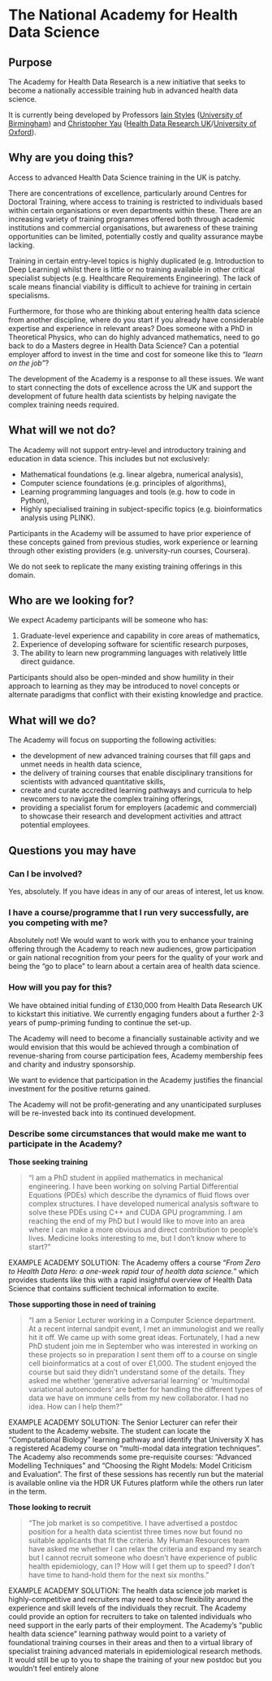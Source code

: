 # The National Academy for Health Data Science

## Purpose

The Academy for Health Data Research is a new initiative that seeks to become a nationally accessible training hub in advanced health data science.

It is currently being developed by Professors [Iain Styles](https://www.cs.bham.ac.uk/~ibs/) ([University of Birmingham](http://www.birmingham.ac.uk)) and [Christopher Yau](https://www.bdi.ox.ac.uk/Team/christoper-yau) ([Health Data Research UK](http://www.hdruk.ac.uk)/[University of Oxford](http://www.ox.ac.uk)).

## Why are you doing this?

Access to advanced Health Data Science training in the UK is patchy. 

There are concentrations of excellence, particularly around Centres for Doctoral Training, where access to training is restricted to individuals based within certain organisations or even departments within these. There are an increasing variety of training programmes offered both through academic institutions and commercial organisations, but awareness of these training opportunities can be limited, potentially costly and quality assurance maybe lacking. 

Training in certain entry-level topics is highly duplicated (e.g. Introduction to Deep Learning) whilst there is little or no training available in other critical specialist subjects (e.g. Healthcare Requirements Engineering). The lack of scale means financial viability is difficult to achieve for training in certain specialisms. 

Furthermore, for those who are thinking about entering health data science from another discipline, where do you start if you already have considerable expertise and experience in relevant areas? Does someone with a PhD in Theoretical Physics, who can do highly advanced mathematics, need to go back to do a Masters degree in Health Data Science? Can a potential employer afford to invest in the time and cost for someone like this to *“learn on the job”*?

The development of the Academy is a response to all these issues. We want to start connecting the dots of excellence across the UK and support the development of future health data scientists by helping navigate the complex training needs required.

## What will we not do?

The Academy will not support entry-level and introductory training and education in data science. This includes but not exclusively:

-	Mathematical foundations (e.g. linear algebra, numerical analysis),
-	Computer science foundations (e.g. principles of algorithms),
-	Learning programming languages and tools (e.g. how to code in Python),
-	Highly specialised training in subject-specific topics (e.g. bioinformatics analysis using PLINK).

Participants in the Academy will be assumed to have prior experience of these concepts gained from previous studies, work experience or learning through other existing providers (e.g. university-run courses, Coursera).

We do not seek to replicate the many existing training offerings in this domain.

## Who are we looking for?

We expect Academy participants will be someone who has:

1.	Graduate-level experience and capability in core areas of mathematics,
2.	Experience of developing software for scientific research purposes,
3.	The ability to learn new programming languages with relatively little direct guidance.

Participants should also be open-minded and show humility in their approach to learning as they may be introduced to novel concepts or alternate paradigms that conflict with their existing knowledge and practice. 

## What will we do?

The Academy will focus on supporting the following activities:

-	the development of new advanced training courses that fill gaps and unmet needs in health data science,
-	the delivery of training courses that enable disciplinary transitions for scientists with advanced quantitative skills,
-	create and curate accredited learning pathways and curricula to help newcomers to navigate the complex training offerings,
-	providing a specialist forum for employers (academic and commercial) to showcase their research and development activities and attract potential employees.

## Questions you may have

### Can I be involved?

Yes, absolutely. If you have ideas in any of our areas of interest, let us know. 

### I have a course/programme that I run very successfully, are you competing with me?

Absolutely not! We would want to work with you to enhance your training offering through the Academy to reach new audiences, grow participation or gain national recognition from your peers for the quality of your work and being the “go to place” to learn about a certain area of health data science.

### How will you pay for this?

We have obtained initial funding of £130,000 from Health Data Research UK to kickstart this initiative. We currently engaging funders about a further 2-3 years of pump-priming funding to continue the set-up. 

The Academy will need to become a financially sustainable activity and we would envision that this would be achieved through a combination of revenue-sharing from course participation fees, Academy membership fees and charity and industry sponsorship. 

We want to evidence that participation in the Academy justifies the financial investment for the positive returns gained. 

The Academy will not be profit-generating and any unanticipated surpluses will be re-invested back into its continued development. 

### Describe some circumstances that would make me want to participate in the Academy?

**Those seeking training**

> “I am a PhD student in applied mathematics in mechanical engineering. I have been working on solving Partial Differential Equations (PDEs) which describe the dynamics of fluid flows over complex structures. I have developed numerical analysis software to solve these PDEs using C++ and CUDA GPU programming. I am reaching the end of my PhD but I would like to move into an area where I can make a more obvious and direct contribution to people’s lives. Medicine looks interesting to me, but I don’t know where to start?”

EXAMPLE ACADEMY SOLUTION: The Academy offers a course “*From Zero to Health Data Hero: a one-week rapid tour of health data science.*” which provides students like this with a rapid insightful overview of Health Data Science that contains sufficient technical information to excite.

**Those supporting those in need of training**

> “I am a Senior Lecturer working in a Computer Science department. At a recent internal sandpit event, I met an immunologist and we really hit it off. We came up with some great ideas. Fortunately, I had a new PhD student join me in September who was interested in working on these projects so in preparation I sent them off to a course on single cell bioinformatics at a cost of over £1,000. The student enjoyed the course but said they didn’t understand some of the details. They asked me whether ‘generative adversarial learning’ or ‘multimodal variational autoencoders’ are better for handling the different types of data we have on immune cells from my new collaborator. I had no idea. How can I help them?”

EXAMPLE ACADEMY SOLUTION: The Senior Lecturer can refer their student to the Academy website. The student can locate the “Computational Biology” learning pathway and identify that University X has a registered Academy course on “multi-modal data integration techniques”. The Academy also recommends some pre-requisite courses: “Advanced Modelling Techniques” and “Choosing the Right Models: Model Criticism and Evaluation”. The first of these sessions has recently run but the material is available online via the HDR UK Futures platform while the others run later in the term.

**Those looking to recruit**

> “The job market is so competitive. I have advertised a postdoc position for a health data scientist three times now but found no suitable applicants that fit the criteria. My Human Resources team have asked me whether I can relax the criteria and expand my search but I cannot recruit someone who doesn’t have experience of public health epidemiology, can I? How will I get them up to speed? I don’t have time to hand-hold them for the next six months.”

EXAMPLE ACADEMY SOLUTION: The health data science job market is highly-competitive and recruiters may need to show flexibility around the experience and skill levels of the individuals they recruit. The Academy could provide an option for recruiters to take on talented individuals who need support in the early parts of their employment. The Academy’s “public health data science” learning pathway would point to a variety of foundational training courses in their areas and then to a virtual library of specialist training advanced materials in epidemiological research methods. It would still be up to you to shape the training of your new postdoc but you wouldn’t feel entirely alone 
